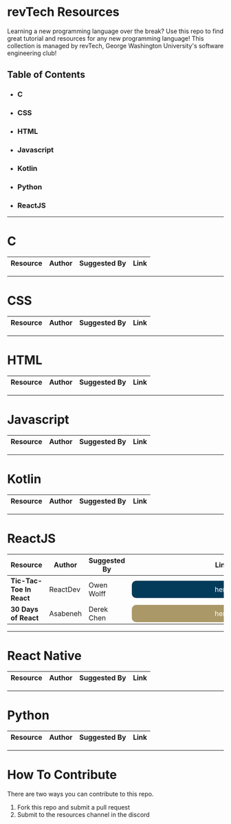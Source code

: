 # revTech Resources
Learning a new programming language over the break? Use this repo to find great tutorial and resources for any new programming language! This collection is managed by [revTech](https://revolutionariestech.github.io/), George Washington University's software engineering club!

## Table of Contents
- ### [C](#c)
- ### [CSS](#css)
- ### [HTML](#html)
- ### [Javascript](#javascript)
- ### [Kotlin](#kotlin)
- ### [Python](#python)
- ### [ReactJS](#reactjs)


---
# C

| Resource              | Author | Suggested By | Link |
| :---------------- | :------: | ----: | ----| 

---
# CSS

| Resource              | Author | Suggested By | Link |
| :---------------- | :------: | ----: | ----| 

---
# HTML

| Resource              | Author | Suggested By | Link |
| :---------------- | :------: | ----: | ----| 

---
# Javascript

| Resource              | Author | Suggested By | Link |
| :---------------- | :------: | ----: | ----| 

---
# Kotlin


| Resource              | Author | Suggested By | Link |
| :---------------- | :------: | ----: | ----| 

---

# ReactJS

| Resource              | Author | Suggested By | Link | Date Posted |
| ----------------------------------------- | ------------------------- | ------| ----| --- |
| **Tic-Tac-Toe In React** | ReactDev | Owen Wolff | <a href="https://react.dev/learn/tutorial-tic-tac-toe"><div class="link_blue">here</div></a> | Apr 22 | 
| **30 Days of React**| Asabeneh | Derek Chen |<a href="https://github.com/Asabeneh/30-Days-Of-React"><div class="link_gold">here</div></a> | Apr 22 |
---
# React Native

| Resource              | Author | Suggested By | Link |
| :---------------- | :------: | ----: | ----| 

---
# Python

| Resource              | Author | Suggested By | Link |
| :---------------- | :------: | ----: | ----| 

---

# How To Contribute

There are two ways you can contribute to this repo.
1. Fork this repo and submit a pull request
2. Submit to the resources channel in the discord


<style>
    a{
        text-decoration: none;
    }
    .link_blue{
        background-color: #033C5A;
        padding: 10px 10px;
        color: white;
        border-radius: 10px;
        width: 10vh;
        text-align:center;
    }
    .link_gold{
        background-color: #AA9868;
        padding: 10px 10px;
        color: white;
        border-radius: 10px;
        width: 10vh;
        text-align:center;
    }

</style>